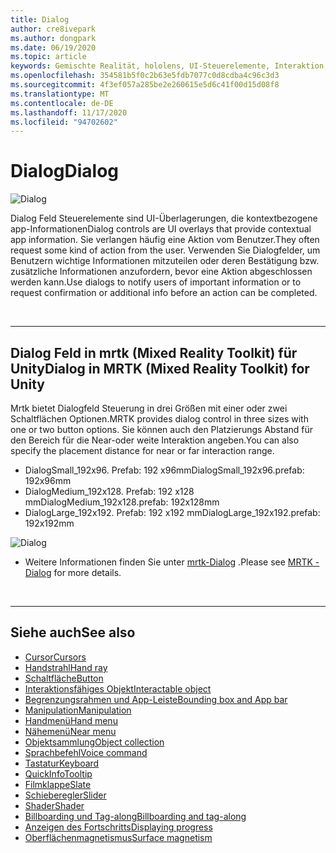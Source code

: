 ```yaml
---
title: Dialog
author: cre8ivepark
ms.author: dongpark
ms.date: 06/19/2020
ms.topic: article
keywords: Gemischte Realität, hololens, UI-Steuerelemente, Interaktion, UI, UX, UX-Entwurf, räumliche Benutzeroberfläche, räumliche Interaktion, 3D-Benutzeroberfläche, 3D-UX, Mixed Reality-Headset, Windows Mixed Reality-Headset, Virtual Reality-Headset, hololens, mrtk, Mixed Reality Toolkit
ms.openlocfilehash: 354581b5f0c2b63e5fdb7077c0d8cdba4c96c3d3
ms.sourcegitcommit: 4f3ef057a285be2e260615e5d6c41f00d15d08f8
ms.translationtype: MT
ms.contentlocale: de-DE
ms.lasthandoff: 11/17/2020
ms.locfileid: "94702602"
---
```

# <a name="dialog"></a><span data-ttu-id="b06bc-103">Dialog</span><span class="sxs-lookup"><span data-stu-id="b06bc-103">Dialog</span></span>

![Dialog](images/MRTK_UX_Dialog.jpg)

<span data-ttu-id="b06bc-105">Dialog Feld Steuerelemente sind UI-Überlagerungen, die kontextbezogene app-Informationen</span><span class="sxs-lookup"><span data-stu-id="b06bc-105">Dialog controls are UI overlays that provide contextual app information.</span></span> <span data-ttu-id="b06bc-106">Sie verlangen häufig eine Aktion vom Benutzer.</span><span class="sxs-lookup"><span data-stu-id="b06bc-106">They often request some kind of action from the user.</span></span> <span data-ttu-id="b06bc-107">Verwenden Sie Dialogfelder, um Benutzern wichtige Informationen mitzuteilen oder deren Bestätigung bzw. zusätzliche Informationen anzufordern, bevor eine Aktion abgeschlossen werden kann.</span><span class="sxs-lookup"><span data-stu-id="b06bc-107">Use dialogs to notify users of important information or to request confirmation or additional info before an action can be completed.</span></span>

<br>

---

## <a name="dialog-in-mrtk-mixed-reality-toolkit-for-unity"></a><span data-ttu-id="b06bc-108">Dialog Feld in mrtk (Mixed Reality Toolkit) für Unity</span><span class="sxs-lookup"><span data-stu-id="b06bc-108">Dialog in MRTK (Mixed Reality Toolkit) for Unity</span></span>
<span data-ttu-id="b06bc-109">Mrtk bietet Dialogfeld Steuerung in drei Größen mit einer oder zwei Schaltflächen Optionen.</span><span class="sxs-lookup"><span data-stu-id="b06bc-109">MRTK provides dialog control in three sizes with one or two button options.</span></span> <span data-ttu-id="b06bc-110">Sie können auch den Platzierungs Abstand für den Bereich für die Near-oder weite Interaktion angeben.</span><span class="sxs-lookup"><span data-stu-id="b06bc-110">You can also specify the placement distance for near or far interaction range.</span></span> 

- <span data-ttu-id="b06bc-111">DialogSmall_192x96. Prefab: 192 x96mm</span><span class="sxs-lookup"><span data-stu-id="b06bc-111">DialogSmall_192x96.prefab: 192x96mm</span></span>
- <span data-ttu-id="b06bc-112">DialogMedium_192x128. Prefab: 192 x128 mm</span><span class="sxs-lookup"><span data-stu-id="b06bc-112">DialogMedium_192x128.prefab: 192x128mm</span></span>
- <span data-ttu-id="b06bc-113">DialogLarge_192x192. Prefab: 192 x192 mm</span><span class="sxs-lookup"><span data-stu-id="b06bc-113">DialogLarge_192x192.prefab: 192x192mm</span></span>

![Dialog](images/MRTK_UX_Dialog_Types.jpg)


* <span data-ttu-id="b06bc-115">Weitere Informationen finden Sie unter [mrtk-Dialog](https://microsoft.github.io/MixedRealityToolkit-Unity/Assets/MRTK/SDK/Experimental/Dialog/README_Dialog.html) .</span><span class="sxs-lookup"><span data-stu-id="b06bc-115">Please see [MRTK - Dialog](https://microsoft.github.io/MixedRealityToolkit-Unity/Assets/MRTK/SDK/Experimental/Dialog/README_Dialog.html) for more details.</span></span>

<br>

---

## <a name="see-also"></a><span data-ttu-id="b06bc-116">Siehe auch</span><span class="sxs-lookup"><span data-stu-id="b06bc-116">See also</span></span>

* [<span data-ttu-id="b06bc-117">Cursor</span><span class="sxs-lookup"><span data-stu-id="b06bc-117">Cursors</span></span>](cursors.md)
* [<span data-ttu-id="b06bc-118">Handstrahl</span><span class="sxs-lookup"><span data-stu-id="b06bc-118">Hand ray</span></span>](point-and-commit.md)
* [<span data-ttu-id="b06bc-119">Schaltfläche</span><span class="sxs-lookup"><span data-stu-id="b06bc-119">Button</span></span>](button.md)
* [<span data-ttu-id="b06bc-120">Interaktionsfähiges Objekt</span><span class="sxs-lookup"><span data-stu-id="b06bc-120">Interactable object</span></span>](interactable-object.md)
* [<span data-ttu-id="b06bc-121">Begrenzungsrahmen und App-Leiste</span><span class="sxs-lookup"><span data-stu-id="b06bc-121">Bounding box and App bar</span></span>](app-bar-and-bounding-box.md)
* [<span data-ttu-id="b06bc-122">Manipulation</span><span class="sxs-lookup"><span data-stu-id="b06bc-122">Manipulation</span></span>](direct-manipulation.md)
* [<span data-ttu-id="b06bc-123">Handmenü</span><span class="sxs-lookup"><span data-stu-id="b06bc-123">Hand menu</span></span>](hand-menu.md)
* [<span data-ttu-id="b06bc-124">Nähemenü</span><span class="sxs-lookup"><span data-stu-id="b06bc-124">Near menu</span></span>](near-menu.md)
* [<span data-ttu-id="b06bc-125">Objektsammlung</span><span class="sxs-lookup"><span data-stu-id="b06bc-125">Object collection</span></span>](object-collection.md)
* [<span data-ttu-id="b06bc-126">Sprachbefehl</span><span class="sxs-lookup"><span data-stu-id="b06bc-126">Voice command</span></span>](voice-input.md)
* [<span data-ttu-id="b06bc-127">Tastatur</span><span class="sxs-lookup"><span data-stu-id="b06bc-127">Keyboard</span></span>](keyboard.md)
* [<span data-ttu-id="b06bc-128">QuickInfo</span><span class="sxs-lookup"><span data-stu-id="b06bc-128">Tooltip</span></span>](tooltip.md)
* [<span data-ttu-id="b06bc-129">Filmklappe</span><span class="sxs-lookup"><span data-stu-id="b06bc-129">Slate</span></span>](slate.md)
* [<span data-ttu-id="b06bc-130">Schieberegler</span><span class="sxs-lookup"><span data-stu-id="b06bc-130">Slider</span></span>](slider.md)
* [<span data-ttu-id="b06bc-131">Shader</span><span class="sxs-lookup"><span data-stu-id="b06bc-131">Shader</span></span>](shader.md)
* [<span data-ttu-id="b06bc-132">Billboarding und Tag-along</span><span class="sxs-lookup"><span data-stu-id="b06bc-132">Billboarding and tag-along</span></span>](billboarding-and-tag-along.md)
* [<span data-ttu-id="b06bc-133">Anzeigen des Fortschritts</span><span class="sxs-lookup"><span data-stu-id="b06bc-133">Displaying progress</span></span>](progress.md)
* [<span data-ttu-id="b06bc-134">Oberflächenmagnetismus</span><span class="sxs-lookup"><span data-stu-id="b06bc-134">Surface magnetism</span></span>](surface-magnetism.md)
